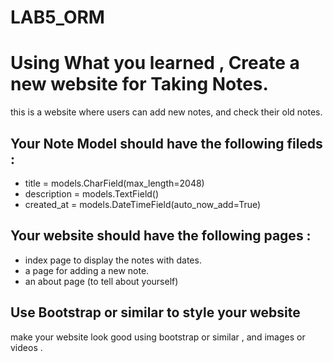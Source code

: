 # LAB5_ORM

# Using What you learned , Create a new website for Taking Notes.
this is a website where users can add new notes, and check their old notes.

## Your Note Model should have the following fileds :
- title = models.CharField(max_length=2048)
- description = models.TextField()
- created_at = models.DateTimeField(auto_now_add=True)  


## Your website should have the following pages :
- index page to display the notes with dates.
- a page for adding a new note.
- an about page (to tell about yourself)


## Use Bootstrap or similar to style your website
make your website look good using bootstrap or similar , and images or videos . 


